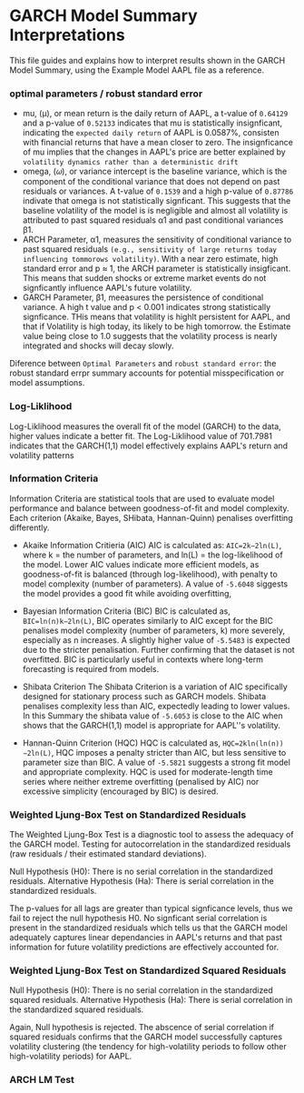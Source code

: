 # GARCH Model Summary Interpretations

This file guides and explains how to interpret results shown in the GARCH Model Summary, using the Example Model AAPL file as a reference.


### optimal parameters / robust standard error
- mu, (μ), or mean return is the daily return of AAPL, a t-value of `0.64129` and a p-value of `0.52133` indicates that mu is statistically insignficant, indicating the `expected daily return` of AAPL is 0.0587%, consisten with financial returns that have a mean closer to zero. The insignficance of mu implies that the changes in AAPL's price are better explained by `volatility dynamics rather than a deterministic drift`
- omega, (𝜔), or variance intercept is the baseline variance, which is the component of the conditional variance that does not depend on past residuals or variances. A t-value of `0.1539` and a high p-value of `0.87786` indivate that omega is not statistically signficant. This suggests that the baseline volatility of the model is is negligible and almost all volatility is attributed to past squared residuals α1 and past conditional variances β1.
- ARCH Parameter, α1, measures the sensitivity of conditional variance to past squared residuals `(e.g., sensitivity of large returns today influencing tommorows volatility)`. With a near zero estimate, high standard error and p ≈ 1, the ARCH parameter is statistically insigficant. This means that sudden shocks or extreme market events do not signficantly influence AAPL's future volatility.
- GARCH Parameter, β1, meeasures the persistence of conditional variance. A high t value and p < 0.001 indicates strong statistically signficance. THis means that volatility is highlt persistent for AAPL, and that if Volatility is high today, its likely to be high tomorrow. the Estimate value being close to 1.0 suggests that the volatility process is nearly integrated and shocks will decay slowly.

Diference between `Optimal Parameters` and `robust standard error`: the robust standard errpr summary accounts for potential misspecification or model assumptions.

### Log-Liklihood
Log-Liklihood measures the overall fit of the model (GARCH) to the data, higher values indicate a better fit. The Log-Liklihood value of 701.7981 indicates that the GARCH(1,1) model effectively explains AAPL's return and volatility patterns

### Information Criteria
Information Criteria are statistical tools that are used to evaluate model performance and balance between goodness-of-fit and model complexity. Each criterion (Akaike, Bayes, SHibata, Hannan-Quinn) penalises overfitting differently.

- Akaike Information Critieria (AIC)
AIC is calculated as: `AIC=2k−2ln(L)`, where k = the number of parameters, and ln(L) = the log-likelihood of the model. Lower AIC values indicate more efficient models, as goodness-of-fit is balanced (through log-likelihood), with penalty to model complexity (number of parameters). A value of `-5.6048` siggests the model provides a good fit while avoiding overfitting,

- Bayesian Information Criteria (BIC)
BIC is calculated as, `BIC=ln(n)k−2ln(L)`, BIC operates similarly to AIC except for the BIC penalises model complexity (number of parameters, k) more severely, especially as n increases. A slightly higher value of `-5.5483` is expected due to the stricter penalisation. Further confirming that the dataset is not overfitted.
BIC is particularly useful in contexts where long-term forecasting is required from models.

- Shibata Criterion
The Shibata Criterion is a variation of AIC specifically designed for stationary process such as GARCH models. Shibata penalises complexity less than AIC, expectedly leading to lower values. In this Summary the shibata value of `-5.6053` is close to the AIC when shows that the GARCH(1,1) model is appropriate for AAPL''s volatility.

- Hannan-Quinn Criterion (HQC)
HQC is calculated as, `HQC=2kln(ln(n))−2ln(L)`, HQC imposes a penalty stricter than AIC, but less sensitive to parameter size than BIC. A value of `-5.5821` suggests a strong fit model and appropriate complexity.
HQC is used for moderate-length time series where neither extreme overfitting (penalised by AIC) nor excessive simplicity (encouraged by BIC) is desired.


### Weighted Ljung-Box Test on Standardized Residuals
The Weighted Ljung-Box Test is a diagnostic tool to assess the adequacy of the GARCH model. Testing for autocorrelation in the standardized residuals (raw residuals / their estimated standard deviations).

Null Hypothesis (H0): There is no serial correlation in the standardized residuals.
Alternative Hypothesis (Ha): There is serial correlation in the standardized residuals.

The p-values for all lags are greater than typical signficance levels, thus we fail to reject the null hypothesis H0. No signficant serial correlation is present in the standardized residuals which tells us that the GARCH model adequately captures linear dependancies in AAPL's returns and that past information for future volatility predictions are effectively accounted for.

### Weighted Ljung-Box Test on Standardized Squared Residuals

Null Hypothesis (H0): There is no serial correlation in the standardized squared residuals.
Alternative Hypothesis (Ha): There is serial correlation in the standardized squared residuals.

Again, Null hypothesis is rejected. The abscence of serial correlation if squared residuals confirms that the GARCH model successfully captures volatility clustering (the tendency for high-volatility periods to follow other high-volatility periods) for AAPL.

### ARCH LM Test


​
 
